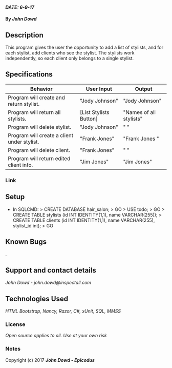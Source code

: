 #### _DATE: 6-9-17_

#### By _**John Dowd**_

## Description

This program gives the user the opportunity to add a list of stylists, and for each stylist, add clients who see the stylist. The stylists work independently, so each client only belongs to a single stylist.


## Specifications
|Behavior| User Input| Output |
|---|---|---|
|Program will create and return stylist. |"Jody Johnson"| "Jody Johnson"|
|Program will return all stylists. | [List Stylists Button] | "Names of all stylists"|
|Program will delete stylist. |"Jody Johnson"| " "|
|Program will create a client under stylist. |"Frank Jones"| "Frank Jones "|
|Program will delete client. |"Frank Jones"| " "|
|Program will return edited client info. |"Jim Jones"| "Jim Jones"|

### Link


## Setup

* In SQLCMD: > CREATE DATABASE hair_salon; > GO > USE todo; > GO > CREATE TABLE stylists (id INT IDENTITY(1,1), name VARCHAR(255)); > CREATE TABLE clients (id INT IDENTITY(1,1), name VARCHAR(255), stylist_id int); > GO


## Known Bugs
.

## Support and contact details

_John Dowd - john.dowd@inspectall.com_

## Technologies Used

_HTML Bootstrap, Nancy, Razor, C#, xUnit, SQL, MMSS_

### License

*Open source applies to all. Use at your own risk*

### Notes

Copyright (c) 2017 **_John Dowd - Epicodus_**
